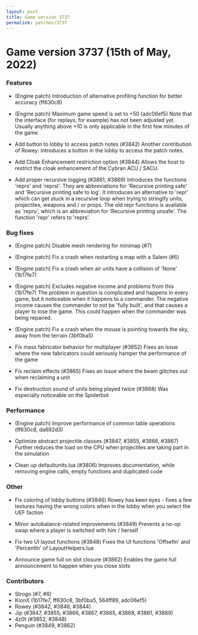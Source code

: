 ```yaml
---
layout: post
title: Game version 3737
permalink: patches/3737
---
```


# Game version 3737 (15th of May, 2022)

### Features

- (Engine patch) Introduction of alternative profiling function for better accuracy (ff630c8)

- (Engine patch) Maximum game speed is set to +50 (adc06ef5)
  Note that the interface (for replays, for example) has not been adjusted yet. Usually anything
  above +10 is only applicable in the first few minutes of the game.

- Add button to lobby to access patch notes (#3842)
  Another contribution of Rowey: introduces a button in the lobby to access the patch notes.

- Add Cloak Enhancement restriction option (#3844)
  Allows the host to restrict the cloak enhancement of the Cybran ACU / SACU.

- Add proper recursive logging (#3861, #3869)
  Introduces the functions 'reprs' and 'reprsl'. They are abbreviations for 'Recursive printing safe' and
  'Recursive printing safe to log'. It introduces an alternative to 'repr' which can get stuck in a recursive
  loop when trying to stringify units, projectiles, weapons and / or props. The old repr functions is available
  as 'repru', which is an abbreviation for 'Recursive printing unsafe'. The function 'repr' refers to 'reprs'.

### Bug fixes

- (Engine patch) Disable mesh rendering for minimap (#7)

- (Engine patch) Fix a crash when restarting a map with a Salem (#6)

- (Engine patch) Fix a crash when air units have a collision of 'None' (1b17fe7)

- (Engine patch) Excludes negative income and problems from this (1b17fe7)
  The problem in question is complicated and happens in every game, but it noticeable when it
  happens to a commander. The negative income causes the commander to not be 'fully built', and that causes
  a player to lose the game. This could happen when the commander was being repaired.

- (Engine patch) Fix a crash when the mouse is pointing towards the sky, away from the terrain (3bf0ba5)

- Fix mass fabricator behavior for multiplayer (#3852)
  Fixes an issue where the new fabricators could seriously hamper the performance of the game

- Fix reclaim effects (#3865)
  Fixes an issue where the beam glitches out when reclaiming a unit

- Fix destruction sound of units being played twice (#3868)
  Was especially noticeable on the Spiderbot

### Performance

- (Engine patch) Improve performance of common table operations (ff630c8, da692d3)

- Optimize abstract projectile classes (#3847, #3855, #3866, #3867)
  Further reduces the load on the CPU when projectiles are taking part in the simulation

- Clean up defaultunits.lua (#3806)
  Improves documentation, while removing engine calls, empty functions and duplicated code

### Other

- Fix coloring of lobby buttons (#3846)
  Rowey has keen eyes - fixes a few textures having the wrong colors when in the lobby when
  you select the UEF faction

- Minor autobalance-related improvements (#3849)
  Prevents a no-op swap where a player is switched with him / herself

- Fix two UI layout functions (#3848)
  Fixes the UI functions 'OffsetIn' and 'PercentIn' of LayoutHelpers.lua

- Announce game full on slot closure (#3862)
  Enables the game full announcement to happen when you close slots

### Contributors

- Strogo (#7, #6)
- KionX (1b17fe7, ff630c8, 3bf0ba5, 564ff89, adc06ef5)
- Rowey (#3842, #3846, #3844)
- Jip (#3847, #3855, #3866, #3867, #3865,
  #3868, #3861, #3869)
- 4z0t (#3852, #3848)
- Penguin (#3849, #3862)

